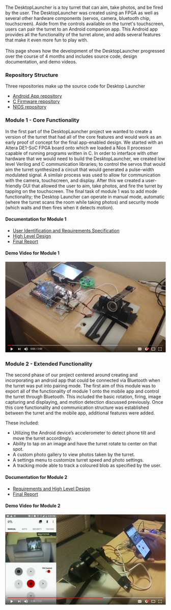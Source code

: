 The DesktopLauncher is a toy turret that can aim, take photos, and be fired by the user. The DesktopLauncher was created using an FPGA as well as several other hardware components (servos, camera, bluetooth chip, touchscreen). Aside from the controls available on the turret's touchscreen, users can pair the turret to an Android companion app. This Android app provides all the functionality of the turret alone, and adds several features that make it even more fun to play with.
<br/><br>
This page shows how the development of the DesktopLauncher progressed over the course of 4 months and includes source code, design documentation, and demo videos. 

### Repository Structure
Three repositories make up the source code for Desktop Launcher
- [Android App repository](https://github.com/ZeyadTamimi/DesktopLauncherAndroidApp)
- [C Firmware repository](https://github.com/ZeyadTamimi/DesktopLauncherFirmware)
- [NIOS repository](https://github.com/ZeyadTamimi/DesktopLauncherNIOS)

### Module 1 - Core Functionality
In the first part of the DesktopLauncher project we wanted to create a version of the turret that had all of the core features and would work as an early proof of concept for the final app-enabled design. We started with an Altera DE1-SoC FPGA board onto which we loaded a Nios II processor capable of running programs written in C. In order to interface with other hardware that we would need to build the DesktopLauncher, we created low level Verilog and C communication libraries; to control the servos that would aim the turret synthesized a circuit that would generated a pulse-width modulated signal. A similair process was used to allow for communication with the camera, touchscreen, and display. After this we created a user-friendly GUI that allowed the user to aim, take photos, and fire the turret by tapping on the touchscreen. The final task of module 1 was to add mode functionality; the Desktop Launcher can operate in manual mode, automatic (where the turret scans the room while taking photos) and security mode (which waits and then fires when it detects motion).

#### Documentation for Module 1
- [User Identification and Requirements Specification](https://github.com/ZeyadTamimi/DesktopLauncher/blob/master/docs/Module%201%20-%20User%20Identification%20and%20Requirements%20Specification.pdf)
- [High Level Design](https://github.com/ZeyadTamimi/DesktopLauncher/blob/master/docs/Module%201%20-%20High%20Level%20Design.pdf)
- [Final Report](https://github.com/ZeyadTamimi/DesktopLauncher/blob/master/docs/Module%201%20-%20Final%20Report.pdf)

#### Demo Video for Module 1
[![Core Functionality](https://raw.githubusercontent.com/ZeyadTamimi/DesktopLauncher/master/images/thumbnail_core.png)](https://www.youtube.com/watch?v=LGqRxaPduhk "Core Functionality - Click to Watch!")

### Module 2 - Extended Functionality
The second phase of our project centered around creating and incorporating an android app that could be connected via Bluetooth when the turret was put into pairing mode. The first aim of this module was to export all of the functionality of module 1 onto the mobile app and control the turret through Bluetooth. This included the basic rotation, firing, image capturing and displaying, and motion detection discussed previously. Once this core functionality and communication structure was established between the turret and the mobile app, additional features were added.

These included: 
- Utilizing the Android device’s accelerometer to detect phone tilt and move the turret accordingly.
- Ability to tap on an image and have the turret rotate to center on that spot.
- A custom photo gallery to view photos taken by the turret.
- A settings menu to customize turret speed and photo settings.
- A tracking mode able to track a coloured blob as specified by the user.

#### Documentation for Module 2
- [Requirements and High Level Design](https://github.com/ZeyadTamimi/DesktopLauncher/blob/master/docs/Module%202%20-%20Requirements%20and%20High%20Level%20Design.pdf)
- [Final Report](https://github.com/ZeyadTamimi/DesktopLauncher/blob/master/docs/Module%202%20-%20Final%20Report.pdf)

#### Demo Video for Module 2
[![Extended Functionality](https://raw.githubusercontent.com/ZeyadTamimi/DesktopLauncher/master/images/thumbnail_extended.png)](https://www.youtube.com/watch?v=gDMdrrUyVQY "Extended Functionality - Click to Watch!")
